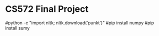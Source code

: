 # CS572 Final Project
#python -c "import nltk; nltk.download('punkt')"
#pip install numpy
#pip install sumy
